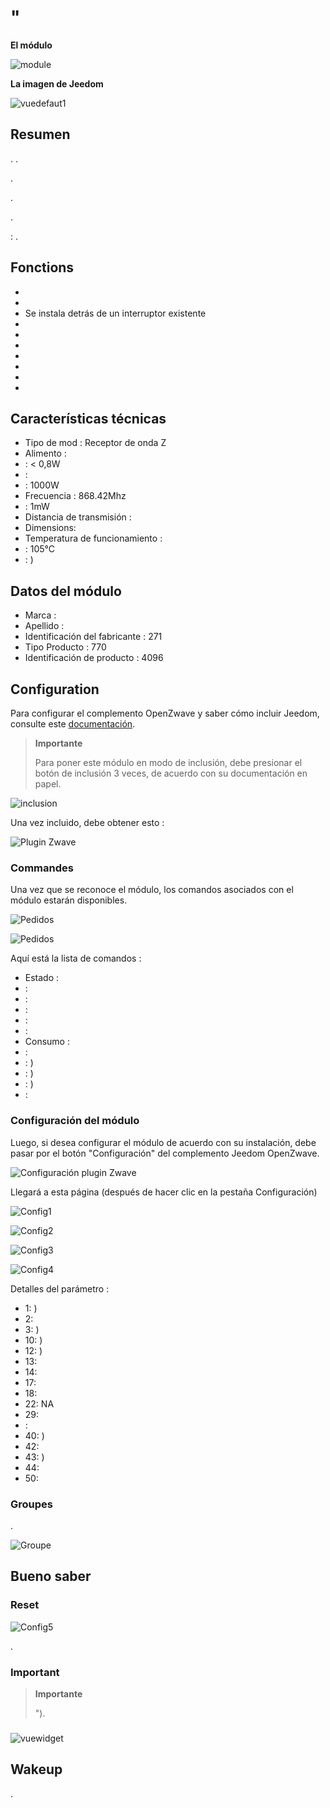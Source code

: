 # "

**El módulo**

![module](images/fibaro.fgr222/module.jpg)

**La imagen de Jeedom**

![vuedefaut1](images/fibaro.fgrm222/vuedefaut1.jpg)

## Resumen

. .

.

.

.

 : .

## Fonctions

-   
-   
-   Se instala detrás de un interruptor existente
-   
-   
-   
-   
-   
-   
-   

## Características técnicas

-   Tipo de mod : Receptor de onda Z
-   Alimento : 
-    : &lt; 0,8W
-    : 
-    : 1000W
-   Frecuencia : 868.42Mhz
-    : 1mW
-   Distancia de transmisión : 
-   Dimensions: 
-   Temperatura de funcionamiento : 
-    : 105°C
-    : )

## Datos del módulo

-   Marca : 
-   Apellido : 
-   Identificación del fabricante : 271
-   Tipo Producto : 770
-   Identificación de producto : 4096

## Configuration

Para configurar el complemento OpenZwave y saber cómo incluir Jeedom, consulte este [documentación](https://doc.jeedom.com/es_ES/plugins/automation%20protocol/openzwave/).

> **Importante**
>
> Para poner este módulo en modo de inclusión, debe presionar el botón de inclusión 3 veces, de acuerdo con su documentación en papel.

![inclusion](images/fibaro.fgrm222/inclusion.jpg)

Una vez incluido, debe obtener esto :

![Plugin Zwave](images/fibaro.fgrm222/information.jpg)

### Commandes

Una vez que se reconoce el módulo, los comandos asociados con el módulo estarán disponibles.

![Pedidos](images/fibaro.fgrm222/commandes.jpg)

![Pedidos](images/fibaro.fgrm222/commandes2.jpg)

Aquí está la lista de comandos :

-   Estado : 
-    : 
-    : 
-    : 
-    : 
-    : 
-   Consumo : 
-    : 
-    : )
-    : )
-    : )
-    : 

### Configuración del módulo

Luego, si desea configurar el módulo de acuerdo con su instalación, debe pasar por el botón "Configuración" del complemento Jeedom OpenZwave.

![Configuración plugin Zwave](images/plugin/bouton_configuration.jpg)

Llegará a esta página (después de hacer clic en la pestaña Configuración)

![Config1](images/fibaro.fgrm222/config1.jpg)

![Config2](images/fibaro.fgrm222/config2.jpg)

![Config3](images/fibaro.fgrm222/config3.jpg)

![Config4](images/fibaro.fgrm222/config4.jpg)

Detalles del parámetro :

-   1: )
-   2: 
-   3: )
-   10: )
-   12: )
-   13: 
-   14: 
-   17: 
-   18: 
-   22: NA
-   29: 
-   : 
-   40: )
-   42: 
-   43: )
-   44: 
-   50: 

### Groupes

.

![Groupe](images/fibaro.fgrm222/groupe.jpg)

## Bueno saber

### Reset

![Config5](images/fibaro.fgrm222/config5.jpg)

.

### Important

> **Importante**
>
> ").

### 

![vuewidget](images/fibaro.fgrm222/vuewidget.jpg)

## Wakeup

.
